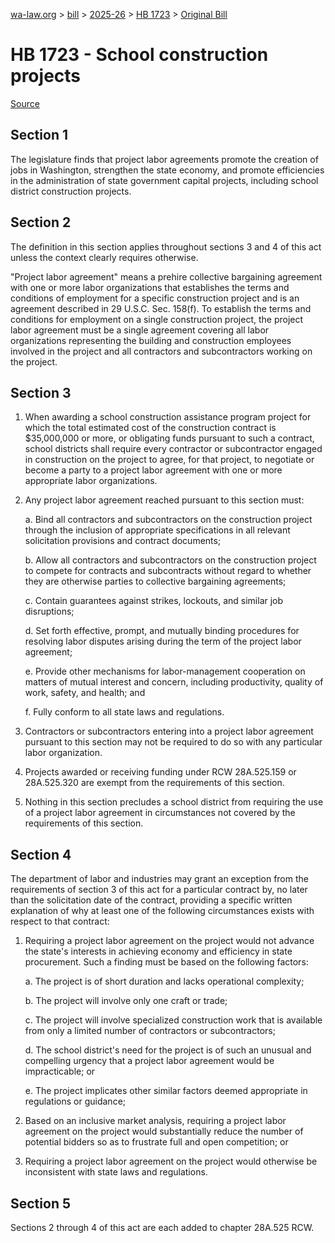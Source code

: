 [wa-law.org](/) > [bill](/bill/) > [2025-26](/bill/2025-26/) > [HB 1723](/bill/2025-26/hb/1723/) > [Original Bill](/bill/2025-26/hb/1723/1/)

# HB 1723 - School construction projects

[Source](http://lawfilesext.leg.wa.gov/biennium/2025-26/Pdf/Bills/House%20Bills/1723.pdf)

## Section 1
The legislature finds that project labor agreements promote the creation of jobs in Washington, strengthen the state economy, and promote efficiencies in the administration of state government capital projects, including school district construction projects.

## Section 2
The definition in this section applies throughout sections 3 and 4 of this act unless the context clearly requires otherwise.

"Project labor agreement" means a prehire collective bargaining agreement with one or more labor organizations that establishes the terms and conditions of employment for a specific construction project and is an agreement described in 29 U.S.C. Sec. 158(f). To establish the terms and conditions for employment on a single construction project, the project labor agreement must be a single agreement covering all labor organizations representing the building and construction employees involved in the project and all contractors and subcontractors working on the project.

## Section 3
1. When awarding a school construction assistance program project for which the total estimated cost of the construction contract is $35,000,000 or more, or obligating funds pursuant to such a contract, school districts shall require every contractor or subcontractor engaged in construction on the project to agree, for that project, to negotiate or become a party to a project labor agreement with one or more appropriate labor organizations.

2. Any project labor agreement reached pursuant to this section must:

    a. Bind all contractors and subcontractors on the construction project through the inclusion of appropriate specifications in all relevant solicitation provisions and contract documents;

    b. Allow all contractors and subcontractors on the construction project to compete for contracts and subcontracts without regard to whether they are otherwise parties to collective bargaining agreements;

    c. Contain guarantees against strikes, lockouts, and similar job disruptions;

    d. Set forth effective, prompt, and mutually binding procedures for resolving labor disputes arising during the term of the project labor agreement;

    e. Provide other mechanisms for labor-management cooperation on matters of mutual interest and concern, including productivity, quality of work, safety, and health; and

    f. Fully conform to all state laws and regulations.

3. Contractors or subcontractors entering into a project labor agreement pursuant to this section may not be required to do so with any particular labor organization.

4. Projects awarded or receiving funding under RCW 28A.525.159 or 28A.525.320 are exempt from the requirements of this section.

5. Nothing in this section precludes a school district from requiring the use of a project labor agreement in circumstances not covered by the requirements of this section.

## Section 4
The department of labor and industries may grant an exception from the requirements of section 3 of this act for a particular contract by, no later than the solicitation date of the contract, providing a specific written explanation of why at least one of the following circumstances exists with respect to that contract:

1. Requiring a project labor agreement on the project would not advance the state's interests in achieving economy and efficiency in state procurement. Such a finding must be based on the following factors:

    a. The project is of short duration and lacks operational complexity;

    b. The project will involve only one craft or trade;

    c. The project will involve specialized construction work that is available from only a limited number of contractors or subcontractors;

    d. The school district's need for the project is of such an unusual and compelling urgency that a project labor agreement would be impracticable; or

    e. The project implicates other similar factors deemed appropriate in regulations or guidance;

2. Based on an inclusive market analysis, requiring a project labor agreement on the project would substantially reduce the number of potential bidders so as to frustrate full and open competition; or

3. Requiring a project labor agreement on the project would otherwise be inconsistent with state laws and regulations.

## Section 5
Sections 2 through 4 of this act are each added to chapter 28A.525 RCW.
